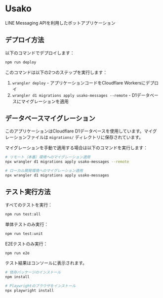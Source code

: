 # Usako

LINE Messaging APIを利用したボットアプリケーション

## デプロイ方法

以下のコマンドでデプロイします：

```bash
npm run deploy
```

このコマンドは以下の2つのステップを実行します：
1. `wrangler deploy` - アプリケーションコードをCloudflare Workersにデプロイ
2. `wrangler d1 migrations apply usako-messages --remote` - D1データベースにマイグレーションを適用

## データベースマイグレーション

このアプリケーションはCloudflare D1データベースを使用しています。マイグレーションファイルは `migrations/` ディレクトリに保存されています。

マイグレーションを手動で適用する場合は以下のコマンドを実行します：

```bash
# リモート（本番）環境へのマイグレーション適用
npx wrangler d1 migrations apply usako-messages --remote

# ローカル開発環境へのマイグレーション適用
npx wrangler d1 migrations apply usako-messages
```

## テスト実行方法

すべてのテストを実行：

```bash
npm run test:all
```

単体テストのみ実行：

```bash
npm run test:unit
```

E2Eテストのみ実行：

```bash
npm run e2e
```

テスト結果はコンソールに表示されます。

```bash
# 依存パッケージのインストール
npm install

# Playwrightのブラウザをインストール
npx playwright install
```
